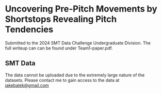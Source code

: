 # Uncovering Pre-Pitch Movements by Shortstops Revealing Pitch Tendencies

Submitted to the 2024 SMT Data Challenge Undergraduate Division. The full writeup can can be found under Team1-paper.pdf.

## SMT Data
The data cannot be uploaded due to the extremely large nature of the datasets. Please contact me to gain access to the data at jakebalek@gmail.com
